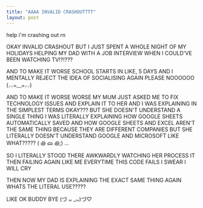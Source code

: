```yaml
---
title: "AAAA INVALID CRASHOUTTTT"
layout: post
---
```


help i'm crashing out rn




OKAY INVALID CRASHOUT BUT I JUST SPENT A WHOLE NIGHT OF MY HOLIDAYS HELPING MY DAD WITH A JOB INTERVIEW WHEN I COULD'VE BEEN WATCHING TV!?!???

AND TO MAKE IT WORSE SCHOOL STARTS IN LIKE, 5 DAYS AND I MENTALLY REJECT THE IDEA OF SOCIALISING AGAIN PLEASE NOOOOOO (⸝⸝๑﹏๑⸝⸝)

AND TO MAKE IT WORSE WORSE MY MUM JUST ASKED ME TO FIX TECHNOLOGY ISSUES AND EXPLAIN IT TO HER AND I WAS EXPLAINING IN THE SIMPLEST TERMS OKAY???
BUT SHE DOESN'T UNDERSTAND A SINGLE THING I WAS LITERALLY EXPLAINING HOW GOOGLE SHEETS AUTOMATICALLY SAVED AND HOW GOOGLE SHEETS AND EXCEL AREN'T
THE SAME THING BECAUSE THEY ARE DIFFERENT COMPANIES BUT SHE LITERALLY DOESN'T UNDERSTAND GOOGLE AND MICROSOFT LIKE WHAT????? ( ꩜ ᯅ ꩜;)⁭ ...

SO I LITERALLY STOOD THERE AWKWARDLY WATCHING HER PROCESS IT THEN FAILING AGAIN LIKE ME EVERYTIME THIS CODE FAILS I SWEAR I WILL CRY


THEN NOW MY DAD IS EXPLAINING THE EXACT SAME THING AGAIN WHATS THE LITERAL USE?????

LIKE OK BUDDY BYE (づ ᴗ _ᴗ)づ♡






